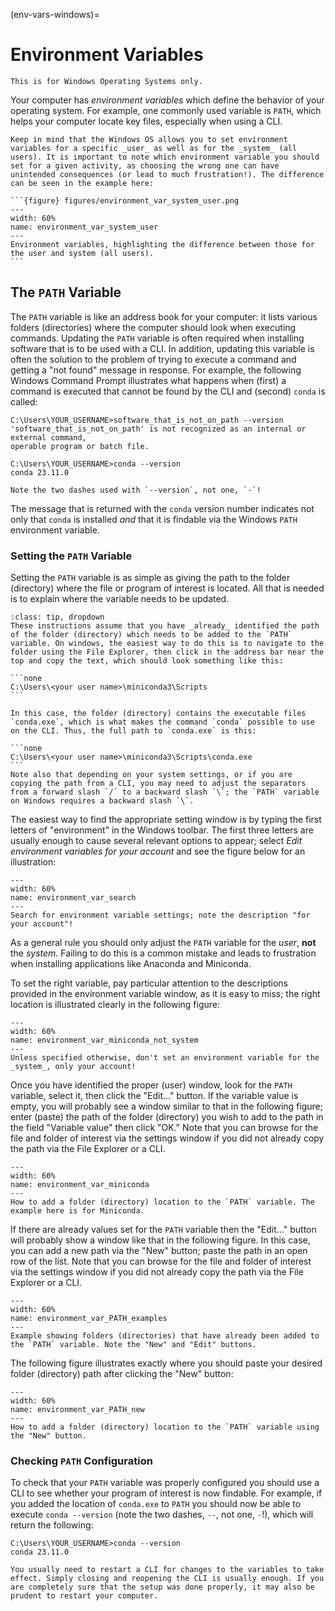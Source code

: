 (env-vars-windows)=
# Environment Variables

```{note}
This is for Windows Operating Systems only.
```

Your computer has _environment variables_ which define the behavior of your operating system. For example, one commonly used variable is `PATH`, which helps your computer locate key files, especially when using a CLI.

````{tip}
Keep in mind that the Windows OS allows you to set environment variables for a specific _user_ as well as for the _system_ (all users). It is important to note which environment variable you should set for a given activity, as choosing the wrong one can have unintended consequences (or lead to much frustration!). The difference can be seen in the example here:

```{figure} figures/environment_var_system_user.png
---
width: 60%
name: environment_var_system_user
---
Environment variables, highlighting the difference between those for the user and system (all users).
```

````

## The `PATH` Variable

The `PATH` variable is like an address book for your computer: it lists various folders (directories) where the computer should look when executing commands. Updating the `PATH` variable is often required when installing software that is to be used with a CLI. In addition, updating this variable is often the solution to the problem of trying to execute a command and getting a "not found" message in response. For example, the following Windows Command Prompt illustrates what happens when (first) a command is executed that cannot be found by the CLI and (second) `conda` is called:

```none
C:\Users\YOUR_USERNAME>software_that_is_not_on_path --version
'software_that_is_not_on_path' is not recognized as an internal or external command,
operable program or batch file.

C:\Users\YOUR_USERNAME>conda --version
conda 23.11.0
```

```{tip}
Note the two dashes used with `--version`, not one, `-`!
```

The message that is returned with the `conda` version number indicates not only that `conda` is installed _and_ that it is findable via the Windows `PATH` environment variable.

### Setting the `PATH` Variable

Setting the `PATH` variable is as simple as giving the path to the folder (directory) where the file or program of interest is located. All that is needed is to explain where the variable needs to be updated.

````{admonition} Before you start, find your desired path!
:class: tip, dropdown
These instructions assume that you have _already_ identified the path of the folder (directory) which needs to be added to the `PATH` variable. On windows, the easiest way to do this is to navigate to the folder using the File Explorer, then click in the address bar near the top and copy the text, which should look something like this:

```none
C:\Users\<your user name>\miniconda3\Scripts
```

In this case, the folder (directory) contains the executable files `conda.exe`, which is what makes the command `conda` possible to use on the CLI. Thus, the full path to `conda.exe` is this:

```none
C:\Users\<your user name>\miniconda3\Scripts\conda.exe
```
Note also that depending on your system settings, or if you are copying the path from a CLI, you may need to adjust the separators from a forward slash `/` to a backward slash `\`; the `PATH` variable on Windows requires a backward slash `\`.
````

The easiest way to find the appropriate setting window is by typing the first letters of "environment" in the Windows toolbar. The first three letters are usually enough to cause several relevant options to appear; select _Edit environment variables for your account_ and see the figure below for an illustration:

```{figure} figures/environment_var_search.png
---
width: 60%
name: environment_var_search
---
Search for environment variable settings; note the description "for your account"!
```

As a general rule you should only adjust the `PATH` variable for the _user_, **not** the _system._ Failing to do this is a common mistake and leads to frustration when installing applications like Anaconda and Miniconda.

To set the right variable, pay particular attention to the descriptions provided in the environment variable window, as it is easy to miss; the right location is illustrated clearly in the following figure:

```{figure} figures/environment_var_miniconda_not_system.png
---
width: 60%
name: environment_var_miniconda_not_system
---
Unless specified otherwise, don't set an environment variable for the _system_, only your account!
```

Once you have identified the proper (user) window, look for the `PATH` variable, select it, then click the "Edit..." button. If the variable value is empty, you will probably see a window similar to that in the following figure; enter (paste) the path of the folder (directory) you wish to add to the path in the field "Variable value" then click "OK." Note that you can browse for the file and folder of interest via the settings window if you did not already copy the path via the File Explorer or a CLI. 

```{figure} figures/environment_var_miniconda.png
---
width: 60%
name: environment_var_miniconda
---
How to add a folder (directory) location to the `PATH` variable. The example here is for Miniconda.
```

If there are already values set for the `PATH` variable then the "Edit..." button will probably show a window like that in the following figure. In this case, you can add a new path via the "New" button; paste the path in an open row of the list. Note that you can browse for the file and folder of interest via the settings window if you did not already copy the path via the File Explorer or a CLI. 

```{figure} figures/environment_var_PATH_examples.png
---
width: 60%
name: environment_var_PATH_examples
---
Example showing folders (directories) that have already been added to the `PATH` variable. Note the "New" and "Edit" buttons.
```

The following figure illustrates exactly where you should paste your desired folder (directory) path after clicking the "New" button:

```{figure} figures/environment_var_PATH_new.png
---
width: 60%
name: environment_var_PATH_new
---
How to add a folder (directory) location to the `PATH` variable using the "New" button.
```

### Checking `PATH` Configuration

To check that your `PATH` variable was properly configured you should use a CLI to see whether your program of interest is now findable. For example, if you added the location of `conda.exe` to `PATH` you should now be able to execute `conda --version` (note the two dashes, `--`, not one, `-`!), which will return the following:

```none
C:\Users\YOUR_USERNAME>conda --version
conda 23.11.0
```

```{tip}
You usually need to restart a CLI for changes to the variables to take effect. Simply closing and reopening the CLI is usually enough. If you are completely sure that the setup was done properly, it may also be prudent to restart your computer.
```